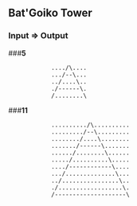 ## Bat'Goiko Tower

### Input	=>	Output

###**5**

				..../\....
				.../--\...
				../....\..
				./------\.
				/........\

		
###**11**

				........../\..........
				........./--\.........
				......../....\........
				......./------\.......
				....../........\......
				...../..........\.....
				..../------------\....
				.../..............\...
				../................\..
				./..................\.
				/--------------------\
	  